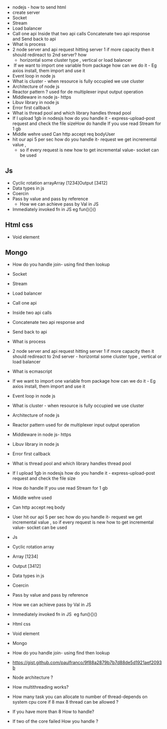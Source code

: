 
-  nodejs - how to send html
-  create server
-  Socket
-  Stream
-  Load balancer
-  Call one api Inside that  two api calls Concatenate two api response and Send back to api
-  What is process 
- 2 node server and api request hitting server 1 if more capacity then it should redireact to 2nd server? how
  - horizontal some cluster type , vertical or load balancer
-  If we want to import one variable from package how can we do it - Eg axios install, them import and use it
- Event loop in node js
- What is cluster - when resource is fully occupied we use cluster
- Architecture of node js
- Reactor pattern ? used for de multiplexer input output operation
- Middleware in node js- https
- Libuv library in node js
- Error first callback
- What is thread pool and which library handles thread pool
- If I upload 1gb in nodesjs how do you handle it - express-upload-post request and check the file sizeHow do handle If you use read Stream for 1 gb
- Middle wehre used Can http accept req bodyUser
- hit our api 5 per sec how do you handle it- request we get incremental value ,
  -  so if every request is new how to get incremental value- socket can be used

## Js 
- Cyclic rotation arrayArray [1234]Output [3412]
- Data types in js
- Coercin
- Pass by value and pass by reference
    - How we can achieve pass by Val in JS
- Immediately invoked fn in JS eg fun(){}()


## Html css
- Void element
## Mongo
- How do you handle join- using find then lookup

- Socket 
- Stream
- Load balancer

- Call one api 
- Inside two api calls 
- Concatenate two api response and 
- Send back to api

- What is process 

- 2 node server and api request hitting server 1 if more capacity then it should redireact to 2nd server - horizontal some cluster type , vertical or load balancer 
- What is ecmascript 
- If we want to import one variable from package how can we do it - Eg axios install, them import and use it 
- Event loop in node js
- What is cluster - when resource is fully occupied we use cluster
- Architecture of node js
- Reactor pattern used for de multiplexer input output operation 
- Middleware in node js- https
- Libuv library in node js
- Error first callback
- What is thread pool and which library handles thread pool
- If I upload 1gb in nodesjs how do you handle it - express-upload-post request and check the file size
- How do handle If you use read Stream for 1 gb
- Middle wehre used 
- Can http accept req body
- User hit our api 5 per sec how do you handle it- request we get incremental value , so if every request is new how to get incremental value- socket can be used


- Js 
- Cyclic rotation array
- Array [1234]
- Output [3412]

- Data types in js
- Coercin
- Pass by value and pass by reference
- How we can achieve pass by Val in JS
- Immediately invoked fn in JS 
eg fun(){}()

- Html css 
- Void element

- Mongo
- How do you handle join- using find then lookup

- https://gist.github.com/paulfranco/9f88a2879b7b7d88de5d1921aef2093b

- Node architecture ?
- How multithreading works?
- How many task you can allocate to number of thread-depends on system cpu core if 8 max 8 thread can be allowed ?
- If you have more than 8 How to handle? 
- If two of the core failed How you handle ?
